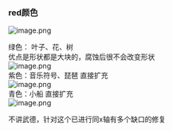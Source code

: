 ### red颜色
![image.png](https://cdn.nlark.com/yuque/0/2023/png/2923644/1696343804680-a18bbc3b-6cce-4b9b-a9c0-843c97a723c4.png#averageHue=%23c1bdbb&clientId=u5493d220-c9f2-4&from=paste&height=817&id=uee7fc2fe&originHeight=1021&originWidth=1920&originalType=binary&ratio=1.25&rotation=0&showTitle=false&size=808079&status=done&style=none&taskId=u11870460-fa46-4ef5-9990-11a93cf921e&title=&width=1536)

绿色： 叶子、花、树<br />优点是形状都是大块的，腐蚀后很不会改变形状<br />![image.png](https://cdn.nlark.com/yuque/0/2023/png/2923644/1696346059486-14f5a4f3-b31d-473f-a2d1-bb768d0cb647.png#averageHue=%23bdbcbc&clientId=u5493d220-c9f2-4&from=paste&height=817&id=uf56001df&originHeight=1021&originWidth=1920&originalType=binary&ratio=1.25&rotation=0&showTitle=false&size=787554&status=done&style=none&taskId=u9b4a6d03-c58c-4d7d-9d46-d95891f34a8&title=&width=1536)<br />紫色：音乐符号、琵琶 直接扩充<br />![image.png](https://cdn.nlark.com/yuque/0/2023/png/2923644/1696350460725-fb6bc9ac-e4af-4bb8-b658-dfe9b62ae09a.png#averageHue=%23ada26a&clientId=u5493d220-c9f2-4&from=paste&height=817&id=ucb9bcfc2&originHeight=1021&originWidth=1920&originalType=binary&ratio=1.25&rotation=0&showTitle=false&size=847072&status=done&style=none&taskId=uc8d938e7-056b-487e-a9c1-d05b98f6150&title=&width=1536)<br />青色：小船 直接扩充<br />![image.png](https://cdn.nlark.com/yuque/0/2023/png/2923644/1696350804012-d9da954c-63e0-4cee-8b57-3ee9b554092b.png#averageHue=%2382a953&clientId=u5493d220-c9f2-4&from=paste&height=817&id=u6c9ea899&originHeight=1021&originWidth=1920&originalType=binary&ratio=1.25&rotation=0&showTitle=false&size=907940&status=done&style=none&taskId=u1353ce90-1bda-47a4-94f4-3fb8e38d366&title=&width=1536)

不讲武德，针对这个已进行同x轴有多个缺口的修复
